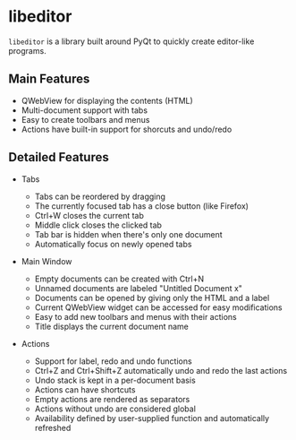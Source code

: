 libeditor
=========

`libeditor` is a library built around PyQt to quickly create
editor-like programs. 

Main Features
-------------

- QWebView for displaying the contents (HTML)
- Multi-document support with tabs
- Easy to create toolbars and menus
- Actions have built-in support for shorcuts and undo/redo


Detailed Features
----------------

- Tabs
  - Tabs can be reordered by dragging
  - The currently focused tab has a close button (like Firefox)
  - Ctrl+W closes the current tab
  - Middle click closes the clicked tab
  - Tab bar is hidden when there's only one document
  - Automatically focus on newly opened tabs
  
- Main Window
  - Empty documents can be created with Ctrl+N
  - Unnamed documents are labeled "Untitled Document x"
  - Documents can be opened by giving only the HTML and a label
  - Current QWebView widget can be accessed for easy modifications
  - Easy to add new toolbars and menus with their actions
  - Title displays the current document name
  
- Actions
  - Support for label, redo and undo functions
  - Ctrl+Z and Ctrl+Shift+Z automatically undo and redo the last actions
  - Undo stack is kept in a per-document basis
  - Actions can have shortcuts
  - Empty actions are rendered as separators
  - Actions without undo are considered global
  - Availability defined by user-supplied function and automatically refreshed
